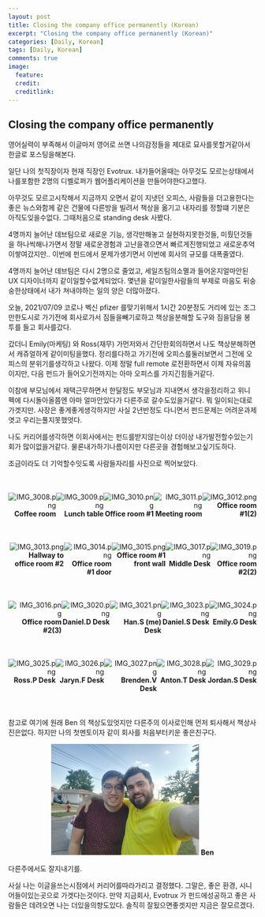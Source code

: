 ```yaml
---
layout: post
title: Closing the company office permanently (Korean)
excerpt: "Closing the company office permanently (Korean)"
categories: [Daily, Korean]
tags: [Daily, Korean]
comments: true
image:
  feature:
  credit: 
  creditlink: 
---
```


## Closing the company office permanently

영어실력이 부족해서 이글마저 영어로 쓰면 나의감정들을 제대로 묘사를못할거같아서 한글로 포스팅을해본다.

일단 나의 첫직장이자 현재 직장인 Evotrux. 내가들어올때는 아무것도 모르는상태에서 나를포함한 2명의 디벨로퍼가 웹어플리케이션을 만들어야한다고했다.

아무것도 모르고시작해서 지금까지 오면서 같이 지냇던 오피스, 사람들을 더고용한다는 좋은 뉴스와함께 같은 건물에 다른방을 빌려서 책상을 옮기고 내자리를 정할떄 기분은 아직도잊을수없다. 그때처음으로 standing desk 사봤다.

4명까지 늘어난 데브팀으로 새로운 기능, 생각만해놓고 실현하지못한것들, 미뤘던것들을 하나씩해나가면서 정말 새로운경험과 고난을겪으면서 빠르게진행되었고 새로운추억이쌓여갔지만.. 이번에 펀드에서 문제가생기면서 이번에 회사의 규모를 대폭줄였다.

4명까지 늘어난 데브팀은 다시 2명으로 줄었고, 세일즈팀의소멸과 들어온지얼마안된 UX 디자이너까지 같이일할수없게되었다. 몇년을 같이일한사람들의 부제로 마음도 뒤숭숭한상태에서 내가 쳐내야하는 일의 양은 더많아졌다.

오늘, 2021/07/09 코로나 벡신 pfizer 를맞기위해서 1시간 20분정도 거리에 있는 조그만한도시로 가기전에 회사로가서 짐들을빼기로하고 책상을분해할 도구와 짐을담을 봉투를 들고 회사를갔다.

갔더니 Emily(마케팅) 와 Ross(재무) 가먼저와서 간단한회의하면서 나도 책상분해하면서 캐쥬얼하게 같이미팅을했다. 정리를다하고 가기전에 오피스를둘러보면서 그전에 오피스의 분위기를생각하고 나왔다. 이제 정말 full remote 로전환하면서 이제 자유의몸이지만, 다음 펀드가 들어오기전까지는 아마 오피스를 가지긴힘들거같다.

이참에 부모님에서 재택근무하면서 한달정도 부모님과 지내면서 생각을정리하고 위니펙에 다시돌아올쯤엔 아마 얼마안있다가 다른주로 갈수도있을거같다. 뭐 일이되는대로 가겟지만. 사장은 좋게좋게생각하지만 사실 2년반정도 다니면서 펀드문제는 어려운과제엿고 우리는풀지못했엇다.

나도 커리어를생각하면 이회사에서는 펀드를받지않는이상 더이상 내가발전할수있는기회가 많이없을거같다. 물론내가하기나름이지만 다른곳을 경험해보고싶기도하다.

조금이라도 더 기억할수잇도록 사람들자리를 사진으로 찍어보았다.

<div style="display: flex; justify-content: space-around; margin: 50px 0;">
	<div style="text-align: right;">
		<img src="/img/IMG_3008.png" alt="IMG_3008.png" width="200"/>
		<span><b>Coffee room</b></span>
	</div>
	<div style="text-align: right;">
		<img src="/img/IMG_3009.png" alt="IMG_3009.png" width="200"/>
		<span><b>Lunch table</b></span>
	</div>
	<div style="text-align: right;">
		<img src="/img/IMG_3010.png" alt="IMG_3010.png" width="200"/>
		<span><b>Office room #1</b></span>
	</div>
	<div style="text-align: right;">
		<img src="/img/IMG_3011.png" alt="IMG_3011.png" width="200"/>
		<span><b>Meeting room</b></span>
	</div>
	<div style="text-align: right;">
		<img src="/img/IMG_3012.png" alt="IMG_3012.png" width="200"/>
		<span><b>Office room #1(2)</b></span>
	</div>
</div>
<div style="display: flex; justify-content: space-around; margin: 50px 0;">
	<div style="text-align: right;">
		<img src="/img/IMG_3013.png" alt="IMG_3013.png" width="200"/>
		<span><b>Hallway to office room #2</b></span>
	</div>
	<div style="text-align: right;">
		<img src="/img/IMG_3014.png" alt="IMG_3014.png" width="200"/>
		<span><b>Office room #1 door</b></span>
	</div>
	<div style="text-align: right;">
		<img src="/img/IMG_3015.png" alt="IMG_3015.png" width="200"/>
		<span><b>Office room #1 front wall</b></span>
	</div>
	<div style="text-align: right;">
		<img src="/img/IMG_3017.png" alt="IMG_3017.png" width="200"/>
		<span><b>Middle Desk</b></span>
	</div>
	<div style="text-align: right;">
		<img src="/img/IMG_3019.png" alt="IMG_3019.png" width="200"/>
		<span><b>Office room #2(2)</b></span>
	</div>
</div>
<div style="display: flex; justify-content: space-around; margin: 50px 0;">
	<div style="text-align: right;">
		<img src="/img/IMG_3016.png" alt="IMG_3016.png" width="200"/>
		<span><b>Office room #2(3)</b></span>
	</div>	
	<div style="text-align: right;">
		<img src="/img/IMG_3020.png" alt="IMG_3020.png" width="200"/>
		<span><b>Daniel.D Desk</b></span>
	</div>
	<div style="text-align: right;">
		<img src="/img/IMG_3021.png" alt="IMG_3021.png" width="200"/>
		<span><b>Han.S (me) Desk</b></span>
	</div>
	<div style="text-align: right;">
		<img src="/img/IMG_3023.png" alt="IMG_3023.png" width="200"/>
		<span><b>Daniel.S Desk</b></span>
	</div>
	<div style="text-align: right;">
		<img src="/img/IMG_3024.png" alt="IMG_3024.png" width="200"/>
		<span><b>Emily.G Desk</b></span>
	</div>
</div>
<div style="display: flex; justify-content: space-around; margin: 50px 0;">
	<div style="text-align: right;">
		<img src="/img/IMG_3025.png" alt="IMG_3025.png" width="200"/>
		<span><b>Ross.P Desk</b></span>
	</div>
	<div style="text-align: right;">
		<img src="/img/IMG_3026.png" alt="IMG_3026.png" width="200"/>
		<span><b>Jaryn.F Desk</b></span>
	</div>
	<div style="text-align: right;">
		<img src="/img/IMG_3027.png" alt="IMG_3027.png" width="200"/>
		<span><b>Brenden.V Desk</b></span>
	</div>
	<div style="text-align: right;">
		<img src="/img/IMG_3028.png" alt="IMG_3028.png" width="200"/>
		<span><b>Anton.T Desk</b></span>
	</div>
	<div style="text-align: right;">
		<img src="/img/IMG_3029.png" alt="IMG_3029.png" width="200"/>
		<span><b>Jordan.S Desk</b></span>
	</div>
</div>

참고로 여기에 원래 Ben 의 책상도있엇지만 다른주의 이사로인해 먼저 퇴사해서 책상사진은없다. 하지만 나의 첫멘토이자 같이 회사를 처음부터키운 좋은친구다.

<div style="text-align: center;">
	<img src="/img/ben.jpg" alt="ben.jpg" width="300"/>
	<span><b>Ben</b></span>
</div>

다른주에서도 잘지내기를.

사실 나는 이글을쓰는시점에서 커리어를따라가리고 결정했다. 그말은, 좋은 환경, 시니어들이있는곳으로 가겟다는것이다. 만약 지금회사, Evotrux 가 펀드에성공하고 좋은 사람들은 데려오면 나는 더있을의향도있다. 솔직히 잘됬으면좋겟지만 지금은 잘모르겠다.


